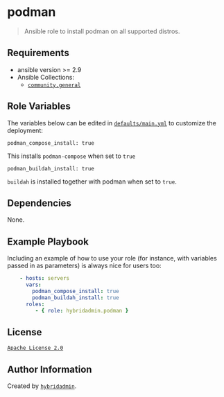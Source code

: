 podman
=========

> Ansible role to install podman on all supported distros.

Requirements
------------

* ansible version >= 2.9
* Ansible Collections:
  * [`community.general`](https://github.com/ansible-collections/community.general)


Role Variables
--------------

The variables below can be edited in [`defaults/main.yml`](defaults/main.yml) to customize the deployment:

    podman_compose_install: true

This installs `podman-compose` when set to `true`

    podman_buildah_install: true

`buildah` is installed together with podman when set to `true`.


Dependencies
------------

None.


Example Playbook
----------------

Including an example of how to use your role (for instance, with variables passed in as parameters) is always nice for users too:

```yaml
    - hosts: servers
      vars:
        podman_compose_install: true
        podman_buildah_install: true
      roles:
         - { role: hybridadmin.podman }
```


License
-------

[`Apache License 2.0`](./LICENSE)

Author Information
------------------

Created by [`hybridadmin`](https://github.com/hybridadmin).
